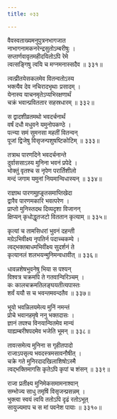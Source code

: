 ```yaml
---
title: ०३३

---
```

<div class="audioEmbed"  caption="सीतालक्ष्मी-वाचनम्" src="https://sanskritdocuments.org/sites/completenarayaneeyam/SoundFiles/033/033_01.mp3"></div>


वैवस्वताख्यमनुपुत्रनभागजात  
नाभागनामकनरेन्द्रसुतोऽम्बरीषुः ।  
सप्तार्णवावृतमहीदयितोऽपि रेमे  
त्वत्सङ्गिषु त्वयि च मग्नमनास्सदैव ॥ ३३१॥

<div class="audioEmbed"  caption="सीतालक्ष्मी-वाचनम्" src="https://sanskritdocuments.org/sites/completenarayaneeyam/SoundFiles/033/033_02.mp3"></div>


त्वत्प्रीतयेसकलमेव वितन्वतोऽस्य  
भक्त्यैव देव नचिरादभृथाः प्रसादम् ।  
येनास्य याचनमृतेऽप्यभिरक्षणार्थं  
चक्रं भवान्प्रविततार सहस्रधारम् ॥ ३३२॥

<div class="audioEmbed"  caption="सीतालक्ष्मी-वाचनम्" src="https://sanskritdocuments.org/sites/completenarayaneeyam/SoundFiles/033/033_03.mp3"></div>


स द्वादशीव्रतमथो भवदर्चनार्थं  
वर्षं दधौ मधुवने यमुनोपकण्ठे ।  
पत्न्या समं सुमनसा महतीं वितन्वन्  
पूजां द्विजेषु विसृजन्पशुषष्टिकोटिम् ॥ ३३३॥

<div class="audioEmbed"  caption="सीतालक्ष्मी-वाचनम्" src="https://sanskritdocuments.org/sites/completenarayaneeyam/SoundFiles/033/033_04.mp3"></div>


तत्राथ पारणदिने भवदर्चनान्ते  
दुर्वाससाऽस्य मुनिना भवनं प्रपेदे ।  
भोक्तुं वृतश्च स नृपेण परार्तिशीलो  
मन्दं जगाम यमुनां नियमान्विधास्यन् ॥ ३३४॥

<div class="audioEmbed"  caption="सीतालक्ष्मी-वाचनम्" src="https://sanskritdocuments.org/sites/completenarayaneeyam/SoundFiles/033/033_05.mp3"></div>


राज्ञाथ पारणमुह्ङ्र्तसमाप्तिखेदा  
द्वारैव पारणमकारि भवत्परेण ।  
प्राप्तो मुनिस्तदथ दिव्यदृशा विजानन्  
क्षिप्यन् कृधोद्धृतजटो विततान कृत्याम् ॥ ३३५॥

<div class="audioEmbed"  caption="सीतालक्ष्मी-वाचनम्" src="https://sanskritdocuments.org/sites/completenarayaneeyam/SoundFiles/033/033_06.mp3"></div>


कृत्यां च तामसिधरां भुवनं दहन्ती  
मग्रेऽभिवीक्ष्य नृपतिर्न पदाच्चकम्पे ।  
त्वद्भक्तबाधमभिवीक्ष्य सुदर्शनं ते  
कृत्यानलं शलभयन्मुनिमन्वधावीत् ॥ ३३६॥

<div class="audioEmbed"  caption="सीतालक्ष्मी-वाचनम्" src="https://sanskritdocuments.org/sites/completenarayaneeyam/SoundFiles/033/033_07.mp3"></div>


धावन्नशेषभुवनेषु भिया स पश्यन्  
विश्वत्र चक्रमपि ते गतवान्विरिञ्चम् ।  
कः कालचक्रमतिलङ्घयतीत्यपास्तः  
शर्वं ययौ स च भवन्तमवन्दतैव ॥ ३३७॥

<div class="audioEmbed"  caption="सीतालक्ष्मी-वाचनम्" src="https://sanskritdocuments.org/sites/completenarayaneeyam/SoundFiles/033/033_08.mp3"></div>


भूयो भवन्निलयमेत्य मुनिं नमन्तं  
प्रोचे भवानहमृषे ननु भक्तदासः ।  
ज्ञानं तपश्च विनयान्वितमेव मान्यं  
याह्यम्बरीषपदमेव भजेति भूमन् ॥ ३३८॥

<div class="audioEmbed"  caption="सीतालक्ष्मी-वाचनम्" src="https://sanskritdocuments.org/sites/completenarayaneeyam/SoundFiles/033/033_09.mp3"></div>


तावत्समेत्य मुनिना स गृहीतपादो  
राजाऽपसृत्य भवदस्त्रमसावनौषीत् ।  
चक्रे गते मुनिरदादखिलाशिषोऽस्मै  
त्वद्भक्तिमागसि कृतेऽपि कृपां च शंसन् ॥ ३३९॥

<div class="audioEmbed"  caption="सीतालक्ष्मी-वाचनम्" src="https://sanskritdocuments.org/sites/completenarayaneeyam/SoundFiles/033/033_10.mp3"></div>


राजा प्रतीक्ष्य मुनिमेकसमामनाश्वान्  
सम्भोज्य साधु तमृषिं विसृजन्प्रसन्नम् ।  
भुक्त्वा स्वयं त्वयि ततोऽपि दृढं रतोऽभूत्  
सायुज्यमाप च स मां पवनेश पायाः ॥ ३३१०॥